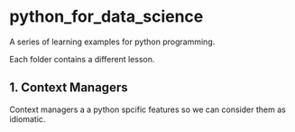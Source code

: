 # python_for_data_science

A series of learning examples for python programming.

Each folder contains a different lesson.

## 1. Context Managers
Context managers a a python spcific features so we can consider them as idiomatic.
